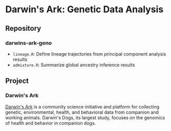 # Darwin's Ark: Genetic Data Analysis

## Repository

### darwins-ark-geno

- `lineage.R`: Define lineage trajectories from principal component analysis results
- `admixture.R`: Summarize global ancestry inference results

## Project

### Darwin's Ark

[Darwin's Ark](darwinsark.org) is a community science initiative and platform for collecting genetic, environmental, health, and behavioral data from companion and working animals. Darwin's Dogs, its largest study, focuses on the genomics of health and behavior in companion dogs.
